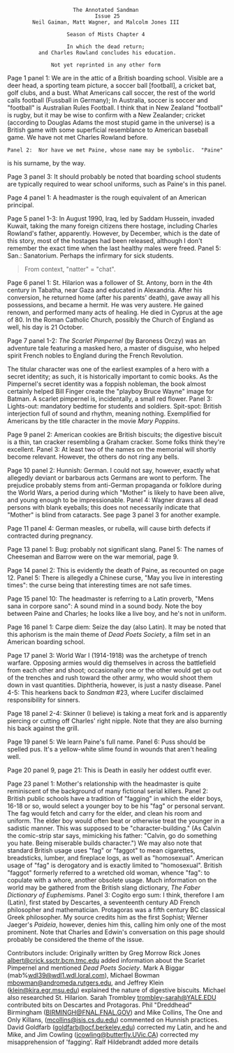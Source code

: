                          The Annotated Sandman
                                Issue 25
            Neil Gaiman, Matt Wagner, and Malcolm Jones III

                       Season of Mists Chapter 4

                       In which the dead return;
              and Charles Rowland concludes his education.

                  Not yet reprinted in any other form

Page 1 panel 1:  We are in the attic of a British boarding school.  Visible are
a deer head, a sporting team picture, a soccer ball [football], a cricket bat,
golf clubs, and a bust.  What Americans call soccer, the rest of the world
calls football (Fussball in Germany); In Australia, soccer is soccer and
"football" is Australian Rules Football. I think that in New Zealand "football"
is rugby, but it may be wise to confirm with a New Zealander; cricket
(according to Douglas Adams the most stupid game in the universe) is a British
game with some superficial resemblance to American baseball game.  We have not
met Charles Rowland before.

	Panel 2:  Nor have we met Paine, whose name may be symbolic.  "Paine"
is his surname, by the way.

Page 3 panel 3:  It should probably be noted that boarding school students are
typically required to wear school uniforms, such as Paine's in this panel.

Page 4 panel 1:  A headmaster is the rough equivalent of an American principal.

Page 5 panel 1-3:  In August 1990, Iraq, led by Saddam Hussein, invaded Kuwait,
taking the many foreign citizens there hostage, including Charles Rowland's
father, apparently.  However, by December, which is the date of this story,
most of the hostages had been released, although I don't remember the exact
time when the last healthy males were freed.
	Panel 5:  San.:  Sanatorium.  Perhaps the infirmary for sick students.
>From context, "natter" = "chat".

Page 6 panel 1:  St. Hilarion was a follower of St. Antony, born in the 4th
century in Tabatha, near Gaza and educated in Alexandria.  After his
conversion, he returned home (after his parents' death), gave away all his
possessions, and became a hermit.  He was very austere.  He gained renown, and
performed many acts of healing.  He died in Cyprus at the age of 80.  In the
Roman Catholic Church, possibly the Church of England as well, his day is
21 October.

Page 7 panel 1-2:  _The Scarlet Pimpernel_ (by Baroness Orczy) was an
adventure tale featuring a masked hero, a master of disguise, who helped
spirit French nobles to England during the French Revolution.

The titular character was one of the earliest examples of a hero with a secret
identity; as such, it is historically important to comic books.  As the
Pimpernel's secret identity was a foppish nobleman, the book almost certainly
helped Bill Finger create the "playboy Bruce Wayne" image for Batman.  A
scarlet pimpernel is, incidentally, a small red flower.
	Panel 3:  Lights-out:  mandatory bedtime for students and soldiers.
Spit-spot:  British interjection full of sound and rhythm, meaning nothing.
Exemplified for Americans by the title character in the movie _Mary Poppins_.

Page 9 panel 2:  American cookies are British biscuits; the digestive biscuit
is a thin, tan cracker resembling a Graham cracker.  Some folks think they're
excellent.
	Panel 3:  At least two of the names on the memorial will shortly become
relevant.  However, the others do not ring any bells.

Page 10 panel 2:  Hunnish:  German.  I could not say, however, exactly what
allegedly deviant or barbarous acts Germans are wont to perform.  The prejudice
probably stems from anti-German propaganda or folklore during the World Wars, a
period during which "Mother" is likely to have been alive, and young enough to
be impressionable.
	Panel 4:  Wagner draws all dead persons with blank eyeballs; this does
not necessarily indicate that "Mother" is blind from cataracts.  See page 3
panel 3 for another example.

Page 11 panel 4:  German measles, or rubella, will cause birth defects if
contracted during pregnancy.

Page 13 panel 1:  Bug:  probably not significant slang.
	Panel 5:  The names of Cheeseman and Barrow were on the war memorial,
page 9.

Page 14 panel 2:  This is evidently the death of Paine, as recounted on page
12.
	Panel 5:  There is allegedly a Chinese curse, "May you live in
interesting times":  the curse being that interesting times are not safe times.

Page 15 panel 10:  The headmaster is referring to a Latin proverb, "Mens sana
in corpore sano":  A sound mind in a sound body.  Note the boy between Paine
and Charles; he looks like a live boy, and he's not in uniform.

Page 16 panel 1:  Carpe diem:  Seize the day (also Latin).  It may be noted
that this aphorism is the main theme of _Dead Poets Society_, a film set in an
American boarding school.

Page 17 panel 3:  World War I (1914-1918) was the archetype of trench warfare.
Opposing armies would dig themselves in across the battlefield from each other
and shoot; occasionally one or the other would get up out of the trenches and
rush toward the other army, who would shoot them down in vast quantities.
Diphtheria, however, is just a nasty disease.
	Panel 4-5:  This hearkens back to _Sandman_ #23, where Lucifer
disclaimed responsibility for sinners.

Page 18 panel 2-4:  Skinner (I believe) is taking a meat fork and is apparently
piercing or cutting off Charles' right nipple.  Note that they are also burning
his back against the grill.

Page 19 panel 5:  We learn Paine's full name.
	Panel 6:  Puss should be spelled pus.  It's a yellow-white slime found
in wounds that aren't healing well.

Page 20 panel 9, page 21:  This is Death in easily her oddest outfit ever.

Page 23 panel 1:  Mother's relationship with the headmaster is quite
reminiscent of the background of many fictional serial killers.
	Panel 2:  British public schools have a tradition of "fagging" in which
the elder boys, 16-18 or so, would select a younger boy to be his "fag" or
personal servant.  The fag would fetch and carry for the elder, and clean his
room and uniform.  The elder boy would often beat or otherwise treat the
younger in a sadistic manner.  This was supposed to be "character-building."
(As Calvin the comic-strip star says, mimicking his father:  "Calvin, go do
something you hate.  Being miserable builds character.")
	We may also note that standard British usage uses "fag" or "faggot" to
mean cigarettes, breadsticks, lumber, and fireplace logs, as well as
"homosexual".  American usage of "fag" is derogatory and is exactly limited to
"homosexual".  British "faggot" formerly referred to a wretched old woman,
whence "fag": to copulate with a whore, another obsolete usage.  Much
information on the world may be gathered from the British slang dictionary,
_The Faber Dictionary of Euphemisms_.
	Panel 3:  Cogito ergo sum:  I think, therefore I am (Latin), first
stated by Descartes, a seventeenth century AD French philosopher and
mathematician.  Protagoras was a fifth century BC classical Greek philosopher.
My source credits him as the first Sophist; Werner Jaeger's _Paideia_, however,
denies him this, calling him only one of the most prominent.
	Note that Charles and Edwin's conversation on this page should probably
be considered the theme of the issue.

Contributors include:
    Originally written by Greg Morrow
	Rick Jones <albert@crick.ssctr.bcm.tmc.edu> added information about the
Scarlet Pimpernel and mentioned _Dead Poets Society_.
	Mark A Biggar (mab%wdl39@wdl1.wdl.loral.com), Michael Bowman
<mbowman@andromeda.rutgers.edu>, and Jeffrey Klein (klein@kira.egr.msu.edu)
explained the nature of digestive biscuits.
        Michael also researched St. Hilarion.
	Sarah Trombley <trombley-sarah@YALE.EDU> contributed bits on Descartes
and Protagoras.
	Phil "Dreddhead" Birmingham (BIRMINGH@FNAL.FNAL.GOV) and Mike Collins,
The One and Only Killans, (mcollins@isis.cs.du.edu) commented on Hunnish
practices.
    David Goldfarb (goldfarb@ocf.berkeley.edu) corrected my Latin, and he
and Mike, and Jim  Cowling (jcowling@butterfly.UVic.CA) corrected my
misapprehension of 'fagging'.
	Ralf Hildebrandt added more details
